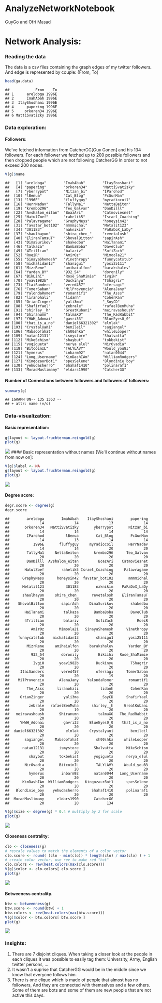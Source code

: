 AnalyzeNetworkNotebook
================
GuyGo and Ofri Masad

Network Analysis:
=================

### Reading the data

The data is a csv files containing the graph edges of my twitter followers. And edge is represented by couple: {From, To}

``` r
head(ga.data)
```

    ##            From    To
    ## 1      areldoga 1996E
    ## 2      ImahAbah 1996E
    ## 3  ItayShoshani 1996E
    ## 4      papering 1996E
    ## 5     orkoren34 1996E
    ## 6 MattiSvatizky 1996E

### Data exploration:

#### Followers:

We've fetched information from CatcherGG\[Guy Gonen\] and his 134 followers. For each follower we fetched up to 200 possible followers and then dropped people which are not following CatcherGG In order to not exceed 200 nodes.

``` r
V(g)$name
```

    ##   [1] "areldoga"        "ImahAbah"        "ItayShoshani"   
    ##   [4] "papering"        "orkoren34"       "MattiSvatizky"  
    ##   [7] "yberrypot"       "Nitzan_bi"       "IParohod"       
    ##  [10] "lBenua"          "Cat_Blog"        "PcGunMan"       
    ##  [13] "1996E"           "fluffyguy"       "myradiocoil"    
    ##  [16] "HerrNadav"       "TallyMa1"        "NettaBeiton"    
    ##  [19] "krembo296"       "Teo_Galvan"      "DanDilll"       
    ##  [22] "Avshalom_eitan"  "BoazAri"         "Catmoviesnet"   
    ##  [25] "HatulZoef"       "rahelik5"        "Israel_Coaching"
    ##  [28] "Palavragame"     "GraphyNess"      "honeysin42"     
    ##  [31] "favstar_bot102"  "mmmmichal"       "Metalit123"     
    ##  [34] "301183"          "naknikim"        "PaRaDoX_LaDy"   
    ##  [37] "shaulhayun"      "shira_chen_"     "revetalosh"     
    ##  [40] "EliranTamsuT"    "ShovalBitton"    "sapirAsh"       
    ##  [43] "DimaSurikov"     "shakedbu"        "HaiTanami"      
    ##  [46] "talkaza"         "BambaBoba"       "DaveClub"       
    ##  [49] "4Trillian"       "balariv"         "SofiZach"       
    ##  [52] "RoeiR"           "AmirOz"          "Mimoola21"      
    ##  [55] "SinayaShemesh"   "Vinethropy"      "funnycatstub"   
    ##  [58] "michalidan13"    "shanigu1"        "yosi25111"      
    ##  [61] "MizrRene"        "amihaialfon"     "barakshalev"    
    ##  [64] "Yarden_BY"       "932_54"          "doronily"       
    ##  [67] "BikLihi"         "Rose_ShaMimie"   "IvgiH"          
    ##  [70] "yoav1982b"       "Duckinyu"        "TShagrir"       
    ##  [73] "ItaiSanders"     "vered457"        "ofersagi"       
    ##  [76] "TomerSaban"      "MilProvencio"    "AlenaJany"      
    ##  [79] "YalondaRomer"    "romantif1"       "The_Asss"       
    ##  [82] "liranohali"      "lidanh"          "CohenRan"       
    ##  [85] "OrianZinger"     "yali3ma"         "_SoyCD"         
    ##  [88] "ShafirYael"      "zebrale"         "rafaelBenMuha"  
    ##  [91] "shirley__h"      "GreatKubani"     "meiravashoush"  
    ##  [94] "Shiranumn"       "talmaXO"         "The_RadRabbit"  
    ##  [97] "YHWH_Adonai"     "gavri33"         "BlueEyes0_0"    
    ## [100] "that_is_a_no"    "daniel66321302"  "elmlak"         
    ## [103] "Crystalyani"     "bemileil"        "sagiangel"      
    ## [106] "MabsooTahat"     "sh00shka"        "whileLooper"    
    ## [109] "natan12131"      "ismystore"       "Shalvatta"      
    ## [112] "MikeSchism"      "shaybut"         "tokbekist"      
    ## [115] "yogigueta"       "nerya_elul"      "NirOvadia"      
    ## [118] "BitcoinIL"       "TALYLAVY"        "Would_you83"    
    ## [121] "hymerus"         "inbarm92"        "natan0044"      
    ## [124] "Long_Username"   "KimDashIAm"      "WilliamRodgers" 
    ## [127] "KingozaurBot1"   "spesSelene"      "Blondinie_boy"  
    ## [130] "yehudasherro"    "Shahaf1410"      "polinaraf1"     
    ## [133] "MoradMuslimany"  "eldars1990"      "CatcherGG"

#### Number of Connections between followers and followers of followers:

``` r
summary(g)
```

    ## IGRAPH UN-- 135 1363 -- 
    ## + attr: name (v/c)

### Data-visualization:

#### Basic representation:

``` r
g$layout <- layout.fruchterman.reingold(g)
plot(g)
```

![](AnalyzeNetworkNotebook_files/figure-markdown_github/basic-1.png)<!-- --> \#\#\#\# Basic representation without names \[We'll continue without names from now on\]:

``` r
V(g)$label <- NA 
g$layout <- layout.fruchterman.reingold(g)
plot(g)
```

![](AnalyzeNetworkNotebook_files/figure-markdown_github/basic_rep2-1.png)<!-- -->

#### Degree score:

``` r
degr.score <- degree(g)
degr.score
```

    ##        areldoga        ImahAbah    ItayShoshani        papering 
    ##              14              14              13              14 
    ##       orkoren34   MattiSvatizky       yberrypot       Nitzan_bi 
    ##              14              14              14              14 
    ##        IParohod          lBenua        Cat_Blog        PcGunMan 
    ##              14              13              14              14 
    ##           1996E       fluffyguy     myradiocoil       HerrNadav 
    ##              14              14              20              20 
    ##        TallyMa1     NettaBeiton       krembo296      Teo_Galvan 
    ##              20              20              20              20 
    ##        DanDilll  Avshalom_eitan         BoazAri    Catmoviesnet 
    ##              20              20              20              20 
    ##       HatulZoef        rahelik5 Israel_Coaching     Palavragame 
    ##              20              20              20              20 
    ##      GraphyNess      honeysin42  favstar_bot102       mmmmichal 
    ##              20              20              20              20 
    ##      Metalit123          301183        naknikim    PaRaDoX_LaDy 
    ##              20              20              20              20 
    ##      shaulhayun     shira_chen_      revetalosh    EliranTamsuT 
    ##              20              20              20              20 
    ##    ShovalBitton        sapirAsh     DimaSurikov        shakedbu 
    ##              20              20              20              20 
    ##       HaiTanami         talkaza       BambaBoba        DaveClub 
    ##              20              20              20              20 
    ##       4Trillian         balariv        SofiZach           RoeiR 
    ##              20              20              20              20 
    ##          AmirOz       Mimoola21   SinayaShemesh      Vinethropy 
    ##              20              20              20              20 
    ##    funnycatstub    michalidan13        shanigu1       yosi25111 
    ##              20              20              20              20 
    ##        MizrRene     amihaialfon     barakshalev       Yarden_BY 
    ##              20              20              20              20 
    ##          932_54        doronily         BikLihi   Rose_ShaMimie 
    ##              20              20              20              20 
    ##           IvgiH       yoav1982b        Duckinyu        TShagrir 
    ##              20              20              20              20 
    ##     ItaiSanders        vered457        ofersagi      TomerSaban 
    ##              20              20              19              20 
    ##    MilProvencio       AlenaJany    YalondaRomer       romantif1 
    ##              20              20              20              20 
    ##        The_Asss      liranohali          lidanh        CohenRan 
    ##              20              20              20              20 
    ##     OrianZinger         yali3ma          _SoyCD      ShafirYael 
    ##              20              20              20              20 
    ##         zebrale   rafaelBenMuha      shirley__h     GreatKubani 
    ##              20              19              20              20 
    ##   meiravashoush       Shiranumn         talmaXO   The_RadRabbit 
    ##              20              20              20              20 
    ##     YHWH_Adonai         gavri33     BlueEyes0_0    that_is_a_no 
    ##              20              20              20              20 
    ##  daniel66321302          elmlak     Crystalyani        bemileil 
    ##              20              20              20              20 
    ##       sagiangel     MabsooTahat        sh00shka     whileLooper 
    ##              20              20              20              20 
    ##      natan12131       ismystore       Shalvatta      MikeSchism 
    ##              20              20              20              20 
    ##         shaybut       tokbekist       yogigueta      nerya_elul 
    ##              20              20              20              20 
    ##       NirOvadia       BitcoinIL        TALYLAVY     Would_you83 
    ##              20              20              20              20 
    ##         hymerus        inbarm92       natan0044   Long_Username 
    ##              20              20              20              20 
    ##      KimDashIAm  WilliamRodgers   KingozaurBot1      spesSelene 
    ##              20              20              20              20 
    ##   Blondinie_boy    yehudasherro      Shahaf1410      polinaraf1 
    ##              20              20              20              20 
    ##  MoradMuslimany      eldars1990       CatcherGG 
    ##              20              20             134

``` r
V(g)$size <- degree(g) * 0.4 # multiply by 2 for scale 
plot(g)
```

![](AnalyzeNetworkNotebook_files/figure-markdown_github/degree-1.png)<!-- -->

#### Closeness centrality:

``` r
clo <- closeness(g) 
# rescale values to match the elements of a color vector 
clo.score <- round( (clo - min(clo)) * length(clo) / max(clo) ) + 1 
# create color vector, use rev to make red "hot" 
clo.colors <- rev(heat.colors(max(clo.score))) 
V(g)$color <- clo.colors[ clo.score ] 
plot(g)
```

![](AnalyzeNetworkNotebook_files/figure-markdown_github/closeness_cent-1.png)<!-- -->

#### Betweeness centrality.

``` r
btw <- betweenness(g) 
btw.score <- round(btw) + 1 
btw.colors <- rev(heat.colors(max(btw.score))) 
V(g)$color <- btw.colors[ btw.score ] 
plot(g)
```

![](AnalyzeNetworkNotebook_files/figure-markdown_github/betweeness_cent-1.png)<!-- -->

### Insights:

1.  There are 7 disjoint cliques. When taking a closer look at the people in each cliques it was possible to easily tag them: University, Army, English twitter persons, ...
2.  It wasn't a suprise that CatcherGG would be in the middle since we know that everyone follows him.
3.  There is one clique which is made of people that almost has no followers, And they are connected with themselves and a few others. Some of them are bots and some of them are new people that are not active this days.
